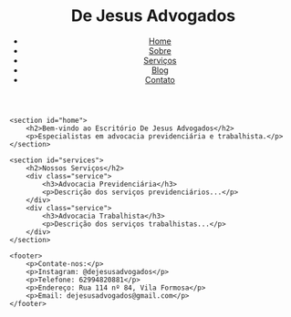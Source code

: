 <!DOCTYPE html>
<html lang="pt-BR">
<head>
    <meta charset="UTF-8">
    <meta name="viewport" content="width=device-width, initial-scale=1.0">
    <title>De Jesus Advogados</title>
    <link rel="stylesheet" href="styles.css">
</head>
<body>
    <header>
        <h1>De Jesus Advogados</h1>
        <nav>
            <ul>
                <li><a href="#home">Home</a></li>
                <li><a href="#about">Sobre</a></li>
                <li><a href="#services">Serviços</a></li>
                <li><a href="#blog">Blog</a></li>
                <li><a href="#contact">Contato</a></li>
            </ul>
        </nav>
    </header>
    
    <section id="home">
        <h2>Bem-vindo ao Escritório De Jesus Advogados</h2>
        <p>Especialistas em advocacia previdenciária e trabalhista.</p>
    </section>
    
    <section id="services">
        <h2>Nossos Serviços</h2>
        <div class="service">
            <h3>Advocacia Previdenciária</h3>
            <p>Descrição dos serviços previdenciários...</p>
        </div>
        <div class="service">
            <h3>Advocacia Trabalhista</h3>
            <p>Descrição dos serviços trabalhistas...</p>
        </div>
    </section>
    
    <footer>
        <p>Contate-nos:</p>
        <p>Instagram: @dejesusadvogados</p>
        <p>Telefone: 62994820881</p>
        <p>Endereço: Rua 114 nº 84, Vila Formosa</p>
        <p>Email: dejesusadvogados@gmail.com</p>
    </footer>
</body>
</html>
